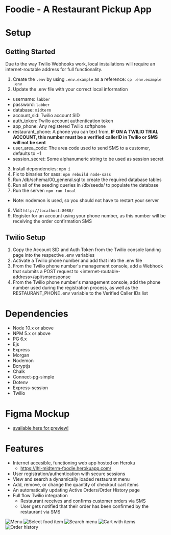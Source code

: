 Foodie - A Restaurant Pickup App
=========

# Setup
## Getting Started

Due to the way Twilio Webhooks work, local installations will require an internet-routable address for full functionality.

1. Create the `.env` by using `.env.example` as a reference: `cp .env.example .env`
2. Update the .env file with your correct local information 
  - username: `labber` 
  - password: `labber` 
  - database: `midterm`
  - account_sid: Twilio account SID
  - auth_token: Twilio account authentication token
  - app_phone: Any registered Twilio softphone
  - restaurant_phone: A phone you can text from, **IF ON A TWILIO TRIAL ACCOUNT, this number must be a verified callerID in Twilio or SMS will not be sent**
  - user_area_code: The area code used to send SMS to a customer, defaults to +1
  - session_secret: Some alphanumeric string to be used as session secret
3. Install dependencies: `npm i`
4. Fix to binaries for sass: `npm rebuild node-sass`
5. Run /db/schema/00_general.sql to create the required database tables
6. Run all of the seeding queries in /db/seeds/ to populate the database
7. Run the server: `npm run local`
  - Note: nodemon is used, so you should not have to restart your server
8. Visit `http://localhost:8080/`
9. Register for an account using your phone number, as this number will be receiving the order confirmation SMS

## Twilio Setup

1. Copy the Account SID and Auth Token from the Twilio console landing page into the respective .env variables
2. Activate a Twilio phone number and add that into the .env file
3. From the Twilio phone number's management console, add a Webhook that submits a POST request to \<internet-routable-address\>/api/smsresponse
4. From the Twilio phone number's management console, add the phone number used during the registration process, as well as the RESTAURANT_PHONE .env variable to the Verified Caller IDs list

# Dependencies

- Node 10.x or above
- NPM 5.x or above
- PG 6.x
- Ejs
- Express
- Morgan
- Nodemon
- Bcryptjs
- Chalk
- Connect-pg-simple
- Dotenv
- Express-session
- Twilio

# Figma Mockup
- [available here for preview!](https://www.figma.com/file/Z80zlJ6iuhuxJ72g0bQsYC/Assets-%2B-pages?node-id=4%3A14)


# Features

- Internet accesible, functioning web app hosted on Heroku
  - https://lhl-midterm-foodie.herokuapp.com/
- User registration/authentication with secure sessions
- View and search a dynamically loaded restaurant menu
- Add, remove, or change the quantity of checkout cart items
- An automatically updating Active Orders/Order History page 
- Full flow Twilio integration
  - Restaurant receives and confirms customer orders via SMS
  - User gets notified that their order has been confirmed by the restaurant via SMS
  
![Menu]()
![Select food item]()
![Search menu]()
![Cart with items]()
![Order history]()